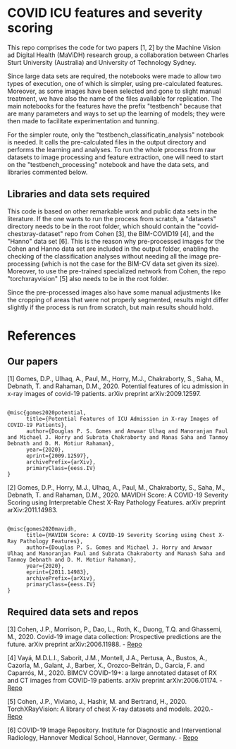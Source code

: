 # COVID ICU features and severity scoring

This repo comprises the code for two papers [1, 2] by the Machine Vision ad Digital Health (MaViDH) research group, a collaboration between Charles Sturt University (Australia) and University of Technology Sydney.

Since large data sets are required, the notebooks were made to allow two types of execution, one of which is simpler, using pre-calculated features. Moreover, as some images have been selected and gone to slight manual treatment, we have also the name of the files available for replication. The main notebooks for the features have the prefix "testbench" because that are many parameters and ways to set up the learning of models; they were then made to facilitate experimentation and tunning.

For the simpler route, only the "testbench_classificatin_analysis" notebook is needed. It calls the pre-calculated files in the output directory and performs the learning and analyses.
To run the whole process from raw datasets to image processing and feature extraction, one will need to start on the "testbench_processing" notebook and have the data sets, and libraries commented below. 

## Libraries and data sets required

This code is based on other remarkable work and public data sets in the literature. 
If the one wants to run the process from scratch, a "datasets" directory needs to be in the root folder, which should contain the "covid-chestxray-dataset" repo from Cohen [3], the BIM-COVID19 [4], and the "Hanno" data set [6]. 
This is the reason why pre-processed images for the Cohen and Hanno data set are included in the output folder, enabling the checking of the classification analyses without needing all the image pre-processing (which is not the case for the BIM-CV data set given its size).
Moreover, to use the pre-trained specialized network from Cohen, the repo "torchxrayvision" [5] also needs to be in the root folder. 

Since the pre-processed images also have some manual adjustments like the cropping of areas that were not properly segmented, results might differ slightly if the process is run from scratch, but main results should hold. 

# References 

## Our papers

[1] Gomes, D.P., Ulhaq, A., Paul, M., Horry, M.J., Chakraborty, S., Saha, M., Debnath, T. and Rahaman, D.M., 2020. Potential features of icu admission in x-ray images of covid-19 patients. arXiv preprint arXiv:2009.12597.
<pre><code>
@misc{gomes2020potential,
      title={Potential Features of ICU Admission in X-ray Images of COVID-19 Patients}, 
      author={Douglas P. S. Gomes and Anwaar Ulhaq and Manoranjan Paul and Michael J. Horry and Subrata Chakraborty and Manas Saha and Tanmoy Debnath and D. M. Motiur Rahaman},
      year={2020},
      eprint={2009.12597},
      archivePrefix={arXiv},
      primaryClass={eess.IV}
}
</pre></code>

[2] Gomes, D.P., Horry, M.J., Ulhaq, A., Paul, M., Chakraborty, S., Saha, M., Debnath, T. and Rahaman, D.M., 2020. MAVIDH Score: A COVID-19 Severity Scoring using Interpretable Chest X-Ray Pathology Features. arXiv preprint arXiv:2011.14983.
<pre><code>
@misc{gomes2020mavidh,
      title={MAVIDH Score: A COVID-19 Severity Scoring using Chest X-Ray Pathology Features}, 
      author={Douglas P. S. Gomes and Michael J. Horry and Anwaar Ulhaq and Manoranjan Paul and Subrata Chakraborty and Manash Saha and Tanmoy Debnath and D. M. Motiur Rahaman},
      year={2020},
      eprint={2011.14983},
      archivePrefix={arXiv},
      primaryClass={eess.IV}
}
</pre></code>

## Required data sets and repos

[3] Cohen, J.P., Morrison, P., Dao, L., Roth, K., Duong, T.Q. and Ghassemi, M., 2020. Covid-19 image data collection: Prospective predictions are the future. arXiv preprint arXiv:2006.11988. - [Repo](https://github.com/ieee8023/covid-chestxray-dataset)

[4] Vayá, M.D.L.I., Saborit, J.M., Montell, J.A., Pertusa, A., Bustos, A., Cazorla, M., Galant, J., Barber, X., Orozco-Beltrán, D., Garcia, F. and Caparrós, M., 2020. BIMCV COVID-19+: a large annotated dataset of RX and CT images from COVID-19 patients. arXiv preprint arXiv:2006.01174. - [Repo](https://github.com/BIMCV-CSUSP/BIMCV-COVID-19)

[5] Cohen, J.P., Viviano, J., Hashir, M. and Bertrand, H., 2020. TorchXRayVision: A library of chest X-ray datasets and models. 2020.- [Repo](https://github.com/mlmed/torchxrayvision)

[6] COVID-19 Image Repository. Institute for Diagnostic and Interventional Radiology, Hannover Medical School, Hannover, Germany. - [Repo](https://github.com/ml-workgroup/covid-19-image-repository)
